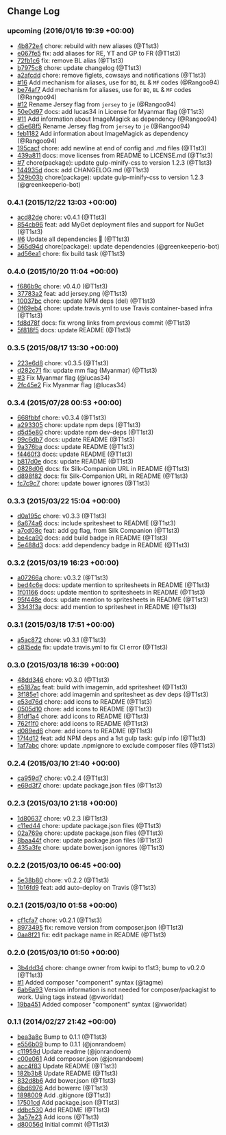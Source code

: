 ## Change Log

### upcoming (2016/01/16 19:39 +00:00)
- [4b872e4](https://github.com/T1st3/famfamfam-flags/commit/4b872e43071bbace63a545be3300d6fbc775349f) chore: rebuild with new aliases (@T1st3)
- [e067fe5](https://github.com/T1st3/famfamfam-flags/commit/e067fe5c3aa49aff5533478193642fd3aad3a772) fix: add aliases for RE, YT and GP to FR (@T1st3)
- [72fb1c6](https://github.com/T1st3/famfamfam-flags/commit/72fb1c602a276ce39e10fa75a79f6bb07d5e21e4) fix: remove BL alias (@T1st3)
- [b7975c8](https://github.com/T1st3/famfamfam-flags/commit/b7975c800a52138269d5eeabc08a6680124b0841) chore: update changelog (@T1st3)
- [a2afcdd](https://github.com/T1st3/famfamfam-flags/commit/a2afcdd595120e130999fbcdc194ca3f06ebe61d) chore: remove figlets, cowsays and notifications (@T1st3)
- [#16](https://github.com/t1st3/famfamfam-flags/pull/16) Add mechanism for aliases, use for `BQ`, `BL` & `MF` codes (@Rangoo94)
- [be74af7](https://github.com/T1st3/famfamfam-flags/commit/be74af77b06f289093c9f553d0bd80b956ad1520) Add mechanism for aliases, use for `BQ`, `BL` & `MF` codes (@Rangoo94)
- [#12](https://github.com/t1st3/famfamfam-flags/pull/12) Rename Jersey flag from `jersey` to `je` (@Rangoo94)
- [50e0d97](https://github.com/T1st3/famfamfam-flags/commit/50e0d9743cd0aee569abf033756e918f84b51136) docs: add lucas34 in License for Myanmar flag (@T1st3)
- [#11](https://github.com/t1st3/famfamfam-flags/pull/11) Add information about ImageMagick as dependency (@Rangoo94)
- [d5e68f5](https://github.com/T1st3/famfamfam-flags/commit/d5e68f5dd2d44f4cf7d8d303731282b9098bd046) Rename Jersey flag from `jersey` to `je` (@Rangoo94)
- [feb1182](https://github.com/T1st3/famfamfam-flags/commit/feb1182c625a4e5751c2fca1002f15c52e739f3b) Add information about ImageMagick as dependency (@Rangoo94)
- [195cacf](https://github.com/T1st3/famfamfam-flags/commit/195cacf0b406841c465d7ed14d92229c054b2834) chore: add newline at end of config and .md files (@T1st3)
- [439a811](https://github.com/T1st3/famfamfam-flags/commit/439a8119669048fa04692d0d2f28bab28ebdafdf) docs: move licenses from README to LICENSE.md (@T1st3)
- [#7](https://github.com/t1st3/famfamfam-flags/pull/7) chore(package): update gulp-minify-css to version 1.2.3 (@T1st3)
- [144935d](https://github.com/T1st3/famfamfam-flags/commit/144935d3845baa3dec0e2c84f75e02af48368ea3) docs: add CHANGELOG.md (@T1st3)
- [529b03b](https://github.com/T1st3/famfamfam-flags/commit/529b03bec32a7916ae819c812dd7b40cd2ba83e7) chore(package): update gulp-minify-css to version 1.2.3 (@greenkeeperio-bot)

### 0.4.1 (2015/12/22 13:03 +00:00)
- [acd82de](https://github.com/T1st3/famfamfam-flags/commit/acd82de268068bbf932d62459125e201d1f8c873) chore: v0.4.1 (@T1st3)
- [854cb96](https://github.com/T1st3/famfamfam-flags/commit/854cb96fab33a50fa59c146c29e34289a59670b9) feat: add MyGet deployment files and support for NuGet (@T1st3)
- [#6](https://github.com/t1st3/famfamfam-flags/pull/6) Update all dependencies 🌴 (@T1st3)
- [565d94d](https://github.com/T1st3/famfamfam-flags/commit/565d94d245ffeff9bc62a8be0e3eb2deca5f775f) chore(package): update dependencies (@greenkeeperio-bot)
- [ad56ea1](https://github.com/T1st3/famfamfam-flags/commit/ad56ea1aecbd6499b1be71d20690021869c674b0) chore: fix build task (@T1st3)

### 0.4.0 (2015/10/20 11:04 +00:00)
- [f686b9c](https://github.com/T1st3/famfamfam-flags/commit/f686b9c7a3f6d8be6b29385257a073a4613f4bf1) chore: v0.4.0 (@T1st3)
- [37783a2](https://github.com/T1st3/famfamfam-flags/commit/37783a264c74974cf76d3d140387c286976bffbe) feat: add jersey.png (@T1st3)
- [10037bc](https://github.com/T1st3/famfamfam-flags/commit/10037bc550d3ba9ed3ce69cc39a39d88df3163f0) chore: update NPM deps (del) (@T1st3)
- [0f69eb4](https://github.com/T1st3/famfamfam-flags/commit/0f69eb41127e0840b06d2f4b8f70bfb636834d64) chore: update.travis.yml to use Travis container-based infra (@T1st3)
- [fd8d78f](https://github.com/T1st3/famfamfam-flags/commit/fd8d78fae3fca628c913a95a1bceb5dead85e3aa) docs: fix wrong links from previous commit (@T1st3)
- [5f818f5](https://github.com/T1st3/famfamfam-flags/commit/5f818f5938756ce6f35769475a8a9b34af09c459) docs: update README (@T1st3)

### 0.3.5 (2015/08/17 13:30 +00:00)
- [223e6d8](https://github.com/T1st3/famfamfam-flags/commit/223e6d81cd29bf9cc2ea63a65b8e6a6ac5e11762) chore: v0.3.5 (@T1st3)
- [d282c71](https://github.com/T1st3/famfamfam-flags/commit/d282c71f81535c67e2034fa58b30fd107a1c60ae) fix: update mm flag (Myanmar) (@T1st3)
- [#3](https://github.com/t1st3/famfamfam-flags/pull/3) Fix Myanmar flag (@lucas34)
- [2fc45e2](https://github.com/T1st3/famfamfam-flags/commit/2fc45e2a7791571a9537a25e0174490ce1f4f592) Fix Myanmar flag (@lucas34)

### 0.3.4 (2015/07/28 00:53 +00:00)
- [668fbbf](https://github.com/T1st3/famfamfam-flags/commit/668fbbf90ffa7d3775652b3e1042211045695525) chore: v0.3.4 (@T1st3)
- [a293305](https://github.com/T1st3/famfamfam-flags/commit/a293305f30e19a86f884ac428f0a5c9f85010089) chore: update npm deps (@T1st3)
- [d5d5e80](https://github.com/T1st3/famfamfam-flags/commit/d5d5e8074184362e73e21aad6530510f6ac6b7e0) chore: update npm dev-deps (@T1st3)
- [99c6db7](https://github.com/T1st3/famfamfam-flags/commit/99c6db718ee8a4c0866bd1258f8058066816b68b) docs: update README (@T1st3)
- [9a376ba](https://github.com/T1st3/famfamfam-flags/commit/9a376ba010a53dd2782c495beb2d459cd222d9c7) docs: update README (@T1st3)
- [f4460f3](https://github.com/T1st3/famfamfam-flags/commit/f4460f3aac00003602ffbf50362a62fda268c0f4) docs: update README (@T1st3)
- [b817d0e](https://github.com/T1st3/famfamfam-flags/commit/b817d0e5a4f38e1c00f3c69bdd473b9e2b88b25c) docs: update README (@T1st3)
- [0828d06](https://github.com/T1st3/famfamfam-flags/commit/0828d067906a88f5864de8384e0bc5ea8b3e5ba3) docs: fix Silk-Companion URL in README (@T1st3)
- [d898f82](https://github.com/T1st3/famfamfam-flags/commit/d898f8207143842c8342e7c94c9329beb6fb7b84) docs: fix Silk-Companion URL in README (@T1st3)
- [fc7c9c7](https://github.com/T1st3/famfamfam-flags/commit/fc7c9c7fc197cdd880de6929b247fd0db6c563ae) chore: update bower ignores (@T1st3)

### 0.3.3 (2015/03/22 15:04 +00:00)
- [d0a195c](https://github.com/T1st3/famfamfam-flags/commit/d0a195c11ef11ea9db336db1c0a8771273965f93) chore: v0.3.3 (@T1st3)
- [6a674a6](https://github.com/T1st3/famfamfam-flags/commit/6a674a61d801ed0f9858cc0ae6fb19e7d933f47b) docs: include spritesheet to README (@T1st3)
- [a7cd08c](https://github.com/T1st3/famfamfam-flags/commit/a7cd08c2bc8c839eb8631a599b9c5eb2e1a92e41) feat: add gg flag, from Silk Companion (@T1st3)
- [be4ca90](https://github.com/T1st3/famfamfam-flags/commit/be4ca908a096597bfedf6ec6dbc842f50c3140d9) docs: add build badge in README (@T1st3)
- [5e488d3](https://github.com/T1st3/famfamfam-flags/commit/5e488d3a4a17292926b40e478655c326fa64553b) docs: add dependency badge in README (@T1st3)

### 0.3.2 (2015/03/19 16:23 +00:00)
- [a07266a](https://github.com/T1st3/famfamfam-flags/commit/a07266afe668343b1aec5f01708d88e897a64555) chore: v0.3.2 (@T1st3)
- [bed4c6e](https://github.com/T1st3/famfamfam-flags/commit/bed4c6e8d42fead2e21b3c385d5203638ad2e331) docs: update mention to spritesheets in README (@T1st3)
- [1f01166](https://github.com/T1st3/famfamfam-flags/commit/1f011662428a0fa9ed09863fdab3f582f71a2a59) docs: update mention to spritesheets in README (@T1st3)
- [95f448e](https://github.com/T1st3/famfamfam-flags/commit/95f448e7f3f8296fc002556168dccce8d4dcd248) docs: update mention to spritesheets in README (@T1st3)
- [3343f3a](https://github.com/T1st3/famfamfam-flags/commit/3343f3af7a6f6da3970e63200a46afd2c9111637) docs: add mention to spritesheet in README (@T1st3)

### 0.3.1 (2015/03/18 17:51 +00:00)
- [a5ac872](https://github.com/T1st3/famfamfam-flags/commit/a5ac872b959189dbe1feb2ce928fd021f46692c9) chore: v0.3.1 (@T1st3)
- [c815ede](https://github.com/T1st3/famfamfam-flags/commit/c815ede2c181923f847bb042e8417717ab111c5e) fix: update travis.yml to fix CI error (@T1st3)

### 0.3.0 (2015/03/18 16:39 +00:00)
- [48dd346](https://github.com/T1st3/famfamfam-flags/commit/48dd3461211d49a1634c1367e4c15fb46731daeb) chore: v0.3.0 (@T1st3)
- [e5187ac](https://github.com/T1st3/famfamfam-flags/commit/e5187ac8a3a2d62b5638f8c34e9e9e37ce83f02d) feat: build with imagemin, add spritesheet (@T1st3)
- [3f185e1](https://github.com/T1st3/famfamfam-flags/commit/3f185e14f4c8241eb1d53f4167f7d39f300742b8) chore: add imagemin and spritesheet as dev deps (@T1st3)
- [e53d76d](https://github.com/T1st3/famfamfam-flags/commit/e53d76db2bc72cf5216704e5dfe7fd7c588e093a) chore: add icons to README (@T1st3)
- [0505d10](https://github.com/T1st3/famfamfam-flags/commit/0505d10380a9897c07a5c5cbd97646f450c2c233) chore: add icons to README (@T1st3)
- [81df1a4](https://github.com/T1st3/famfamfam-flags/commit/81df1a40865a22993c742a4498218821d41328e4) chore: add icons to README (@T1st3)
- [762f1f0](https://github.com/T1st3/famfamfam-flags/commit/762f1f0049566403c4453bb167b1bf4c6ac94232) chore: add icons to README (@T1st3)
- [d089ed6](https://github.com/T1st3/famfamfam-flags/commit/d089ed6e5ce2f6eddacdb5b90d9d6add910a33b7) chore: add icons to README (@T1st3)
- [17f4d12](https://github.com/T1st3/famfamfam-flags/commit/17f4d121901f3f2e47e263429be26aff8906c152) feat: add NPM deps and a 1st gulp task: gulp info (@T1st3)
- [1af7abc](https://github.com/T1st3/famfamfam-flags/commit/1af7abc00030e7c92e49fb2c9f1ea136f815ebb0) chore: update .npmignore to exclude composer files (@T1st3)

### 0.2.4 (2015/03/10 21:40 +00:00)
- [ca959d7](https://github.com/T1st3/famfamfam-flags/commit/ca959d7fd51da851c6bf266e94bee164ae2ce400) chore: v0.2.4 (@T1st3)
- [e69d3f7](https://github.com/T1st3/famfamfam-flags/commit/e69d3f7470d5143e67fe7287b8acd6007b157917) chore: update package.json files (@T1st3)

### 0.2.3 (2015/03/10 21:18 +00:00)
- [1d80637](https://github.com/T1st3/famfamfam-flags/commit/1d80637f6191ecbedb5142cfac6727504f8c9832) chore: v0.2.3 (@T1st3)
- [c11ed44](https://github.com/T1st3/famfamfam-flags/commit/c11ed4446bed139620a51f9efdcf03bb58908734) chore: update package.json files (@T1st3)
- [02a769e](https://github.com/T1st3/famfamfam-flags/commit/02a769eacb7d1c4f4fa7361a8d6f5ffff816eb72) chore: update package.json files (@T1st3)
- [8baa44f](https://github.com/T1st3/famfamfam-flags/commit/8baa44f326f96a150a0228d43b25e10575f9c6aa) chore: update package.json files (@T1st3)
- [435a3fe](https://github.com/T1st3/famfamfam-flags/commit/435a3fe2077bee4887a2eaae3338b349c2d16caa) chore: update bower.json ignores (@T1st3)

### 0.2.2 (2015/03/10 06:45 +00:00)
- [5e38b80](https://github.com/T1st3/famfamfam-flags/commit/5e38b80390e44c194cb103a92c0e275e8d96f959) chore: v0.2.2 (@T1st3)
- [1b16fd9](https://github.com/T1st3/famfamfam-flags/commit/1b16fd9f79802c6940202a26ac97473698a7f9e6) feat: add auto-deploy on Travis (@T1st3)

### 0.2.1 (2015/03/10 01:58 +00:00)
- [cf1cfa7](https://github.com/T1st3/famfamfam-flags/commit/cf1cfa71cd533b62dc90e0168fba09d893b3a884) chore: v0.2.1 (@T1st3)
- [8973495](https://github.com/T1st3/famfamfam-flags/commit/8973495d7dd03dd7481ab305d31f09f8d627f9be) fix: remove version from composer.json (@T1st3)
- [0aa8f21](https://github.com/T1st3/famfamfam-flags/commit/0aa8f217d83f390e76893bad30abc38573d4bad6) fix: edit package name in README (@T1st3)

### 0.2.0 (2015/03/10 01:50 +00:00)
- [3b4dd34](https://github.com/T1st3/famfamfam-flags/commit/3b4dd34598bc620f266d7f409479b342100bae83) chore: change owner from kwipi to t1st3; bump to v0.2.0 (@T1st3)
- [#1](https://github.com/t1st3/famfamfam-flags/pull/1) Added composer "component" syntax (@tagme)
- [6ab6a93](https://github.com/T1st3/famfamfam-flags/commit/6ab6a9309417824da9b2139a5d6668d1f5a5e0f8) Version information is not needed for composer/packagist to work. Using tags instead (@vworldat)
- [19ba451](https://github.com/T1st3/famfamfam-flags/commit/19ba451d11f945336ae609e5ac33e42bedad9bfd) Added composer "component" syntax (@vworldat)

### 0.1.1 (2014/02/27 21:42 +00:00)
- [bea3a8c](https://github.com/T1st3/famfamfam-flags/commit/bea3a8cefad5062b59d59f0603f37366ecbd032d) Bump to 0.1.1 (@T1st3)
- [e556b09](https://github.com/T1st3/famfamfam-flags/commit/e556b0959d7b2a5db37bded2299dfa0459e174b1) bump to 0.1.1 (@jonrandoem)
- [c11959d](https://github.com/T1st3/famfamfam-flags/commit/c11959def0f7399898bdcb8b959b51db2e99cdca) Update readme (@jonrandoem)
- [c00e061](https://github.com/T1st3/famfamfam-flags/commit/c00e061f30c9d4d4ee17924a7b529b413dbfe3bb) Add composer.json (@jonrandoem)
- [acc4f83](https://github.com/T1st3/famfamfam-flags/commit/acc4f83383b59204cc4f66bd9212179a86f6c845) Update README (@T1st3)
- [182b3b8](https://github.com/T1st3/famfamfam-flags/commit/182b3b827d043459a2ea712ea55c29cf33a6d0ba) Update README (@T1st3)
- [832d8b6](https://github.com/T1st3/famfamfam-flags/commit/832d8b66c7f529653750512795536c322d470d4c) Add bower.json (@T1st3)
- [6bd6976](https://github.com/T1st3/famfamfam-flags/commit/6bd697627e6fa8cd1b27bc1029e4eabb51c6806f) Add bowerrc (@T1st3)
- [1898009](https://github.com/T1st3/famfamfam-flags/commit/1898009583b4370abae82ac558b44878a53b4920) Add .gitignore (@T1st3)
- [17501cd](https://github.com/T1st3/famfamfam-flags/commit/17501cdd185cb4c3851993339c08f579c3823bd8) Add package.json (@T1st3)
- [ddbc530](https://github.com/T1st3/famfamfam-flags/commit/ddbc530fe377318a844fd63762d69dbd009a31b6) Add README (@T1st3)
- [3a57e23](https://github.com/T1st3/famfamfam-flags/commit/3a57e234df13b4ddecb579bacf83d9501da877ad) Add icons (@T1st3)
- [d80056d](https://github.com/T1st3/famfamfam-flags/commit/d80056da422b5117065fe3a4c8443062875c6548) Initial commit (@T1st3)